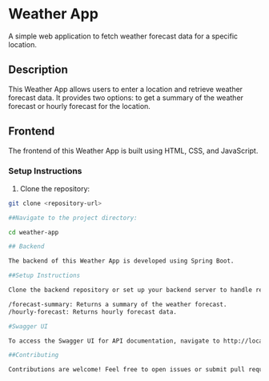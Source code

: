 # Weather App

A simple web application to fetch weather forecast data for a specific location.

## Description

This Weather App allows users to enter a location and retrieve weather forecast data. It provides two options: to get a summary of the weather forecast or hourly forecast for the location.

## Frontend

The frontend of this Weather App is built using HTML, CSS, and JavaScript.

### Setup Instructions

1. Clone the repository:

```bash
git clone <repository-url>

##Navigate to the project directory:

cd weather-app

## Backend

The backend of this Weather App is developed using Spring Boot.

##Setup Instructions

Clone the backend repository or set up your backend server to handle requests to the following endpoints:

/forecast-summary: Returns a summary of the weather forecast.
/hourly-forecast: Returns hourly forecast data.

#Swagger UI

To access the Swagger UI for API documentation, navigate to http://localhost:8087/swagger-ui/index.html.

##Contributing

Contributions are welcome! Feel free to open issues or submit pull requests.

